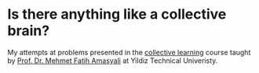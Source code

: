 # Is there anything like a collective brain?
My attempts at problems presented in the [collective learning](https://sites.google.com/view/mfatihamasyali/kolektif-%C3%B6%C4%9Frenme) course taught by [Prof. Dr. Mehmet Fatih Amasyali](https://scholar.google.com.tr/citations?hl=en&user=qTUSAy0AAAAJ) at Yildiz Technical Univeristy.
